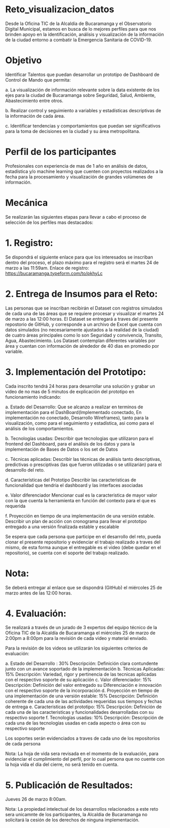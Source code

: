 # Reto_visualizacion_datos
Desde la Oficina TIC de la Alcaldía de Bucaramanga y el Observatorio Digital Municipal, estamos en busca de lo mejores perfiles para que nos brinden apoyo en la identificación, análisis y visualización de la información de la ciudad entorno a combatir la Emergencia Sanitaria de COVID-19.

# Objetivo
Identificar Talentos que puedan desarrollar un prototipo de Dashboard de Control de Mando que permita:

a.	La visualización de información relevante sobre la data existente de los ejes para la ciudad de Bucaramanga sobre Seguridad, Salud, Ambiente,  Abastecimiento entre otros.

b.	Realizar control y seguimiento a variables y estadísticas descriptivas de la información de cada área.

c.	Identificar tendencias y comportamientos que puedan ser significativos para la toma de decisiones en la ciudad y su área metropolitana.

# Perfil de los participantes 
Profesionales con experiencia de mas de 1 año en análisis de datos, estadística y/o machine learning que cuenten con proyectos realizados a la fecha para la procesamiento y visualización de grandes volúmenes de información.

# Mecánica 
Se realizarán las siguientes etapas para llevar a cabo el proceso de selección de los perfiles mas destacados:

# 1.	Registro: 
Se dispondrá el siguiente enlace para que los interesados se inscriban dentro del proceso, el plazo máximo para el registro será el martes 24 de marzo a las 11:59am.
Enlace de registro: https://bucaramanga.typeform.com/to/pkhyLc

# 2.	Entrega de Insumos para el Reto: 
Las personas que se inscriban recibirán el Dataset con registros simulados de cada una de las áreas que se requiere procesar y visualizar el martes 24 de marzo a las 12:00 horas.
El Dataset se entregará a traves del presente repostorio de GitHub, y corresponde a un archivo de Excel que cuenta con datos simulados (no necesariamente ajustados a la realidad de la ciudad) de cuatro áreas principales como lo son Seguridad y convivencia, Transito, Agua, Abastecimiento. Los Dataset contemplan diferentes variables por área y cuentan con información de alrededor de 40 dias en promedio por variable. 

# 3.	Implementación del Prototipo: 
Cada inscrito tendrá 24 horas para desarrollar una solución y grabar un video de no mas de 5 minutos de explicación del prototipo en funcionamiento indicando:

  a.	Estado del Desarrollo: 
Que se alcanzo a realizar en terminos de implementación para el DashBoard(Implementado conectado, En implementación no conectado, Desarrollo Wireframes), tanto para la visualización, como para el seguimiento y estadística, asi como para el análisis de los comportamientos.

  b. Tecnologías usadas: 
Describir que tecnologias que utilizaron para el frontend del Dashboard, para el análisis de los datos y para la implementación de Bases de Datos o los set de Datos 

  c.	Técnicas aplicadas: 
Describir las técnicas de análisis tanto descriptivas, predictivas o presciptivas (las que fueron utilizadas o se utilizarián) para el desarrollo del reto.

  d.	Características del Prototipo
Describir las caracteristicas de funcionalidad que tendria el dashboard y las interfaces asociadas

  e.	Valor diferenciador
Mencionar cual es la caracteristica de mayor valor con la que cuenta la herramienta en función del contexto para el que es requerida

  f.	Proyección en tiempo de una implementación de una versión estable.
Describir un plan de acción con cronograma para llevar el prototipo entregado a una versión finalizada estable y escalable

Se espera que cada persona que participe en el desarrollo del reto, pueda clonar el presente repositorio y evidenciar el trabajo realizado a traves del mismo, de esta forma aunque el entregable es el video (debe quedar en el repositorio), se cuenta con el soporte del trabajo realizado. 

# Nota: 
Se deberá entregar al enlace que se dispondrá (GitHub) el miércoles 25 de marzo antes de las 12:00 horas.

# 4.	Evaluación: 
Se realizará a través de un jurado de 3 expertos del equipo técnico de la Oficina TIC de la Alcaldía de Bucaramanga el miércoles 25 de marzo de 2:00pm a 8:00pm para la revisión de cada video y material enviado.


Para la revisión de los videos se utilizarán los siguientes criterios de evaluación: 

a. Estado del Desarrollo : 30% 
   Descripción: Definición  clara contundente junto con un avance soportado de la implementación
b. Técnicas Aplicadas: 15% 
   Descripción: Variedad, rigor y pertinencia de las tecnicas aplicadas con el respectivo soporte de su aplicación
c. Valor diferenciador: 15% 
   Descripción: Definición del valor entregado su Diferenciación e innovación con el respectivo soporte de la incorporación
d. Proyección en tiempo de una implementación de una versión estable: 15%
   Descripción: Definición coherente  de cada una de las actividades requeridas sus tiempos y fechas de entrega 
e. Caracteristicas del prototipo: 15%
   Descripción: Definición de cada una de las caracteristicas y funcionalidades desarrolladas con su respectivo soporte
f. Tecnologías usadas: 10%
   Descripción: Descripción de cada una de las tecnologías usadas en cada aspecto o área con su respectivo soporte

Los soportes serán evidenciados a traves de cada uno de los repositorios de cada persona

Nota: La hoja de vida sera revisada en el momento de la evaluación, para evidenciar el cumplimiento del perfil, por lo cual persona que no cuente con la hoja vida el día del cierre, no será tenido en cuenta.

# 5.	Publicación de Resultados: 
Jueves 26 de marzo 8:00am.

Nota: La propiedad intelectual de los desarrollos relacionados a este reto sera unicamnte de los participantes, la Alcaldia de Bucaramanga no solicitará la cesión de los derechos de ninguna implementación.
